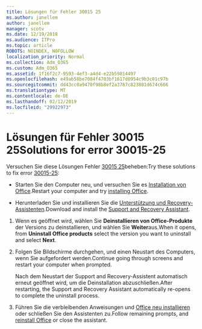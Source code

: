 ```yaml
---
title: Lösungen für Fehler 30015 25
ms.author: janellem
author: janellem
manager: scotv
ms.date: 12/19/2018
ms.audience: ITPro
ms.topic: article
ROBOTS: NOINDEX, NOFOLLOW
localization_priority: Normal
ms.collection: Adm_O365
ms.custom: Adm_O365
ms.assetid: 1f16f2c7-9593-4ef3-a4d4-e22b59814497
ms.openlocfilehash: e49ab58be7084f4703bf1617d8954c9b3c01c97b
ms.sourcegitcommit: dd43cc0a9470f98b8ef2a3787c823801d674c666
ms.translationtype: MT
ms.contentlocale: de-DE
ms.lasthandoff: 02/12/2019
ms.locfileid: "29922973"
---
```

# <a name="solutions-for-error-30015-25"></a><span data-ttu-id="656b2-102">Lösungen für Fehler 30015 25</span><span class="sxs-lookup"><span data-stu-id="656b2-102">Solutions for error 30015-25</span></span>

<span data-ttu-id="656b2-103">Versuchen Sie diese Lösungen Fehler [30015 25](https://support.office.com/article/d5df89a9-0507-4b4c-92f9-22f457e630aa?wt.mc_id=Alchemy_ClientDIA)beheben:</span><span class="sxs-lookup"><span data-stu-id="656b2-103">Try these solutions to fix error [30015-25](https://support.office.com/article/d5df89a9-0507-4b4c-92f9-22f457e630aa?wt.mc_id=Alchemy_ClientDIA):</span></span>
  
- <span data-ttu-id="656b2-104">Starten Sie den Computer neu, und versuchen Sie es [Installation von Office](https://portal.office.com/OLS/MySoftware.aspx).</span><span class="sxs-lookup"><span data-stu-id="656b2-104">Restart your computer and try [installing Office](https://portal.office.com/OLS/MySoftware.aspx).</span></span>
    
- <span data-ttu-id="656b2-105">Herunterladen Sie und installieren Sie die [Unterstützung und Recovery-Assistenten](https://aka.ms/SARA-OfficeUninstall-Alchemy).</span><span class="sxs-lookup"><span data-stu-id="656b2-105">Download and install the [Support and Recovery Assistant](https://aka.ms/SARA-OfficeUninstall-Alchemy).</span></span>
    
1. <span data-ttu-id="656b2-106">Wenn es geöffnet wird, wählen Sie **Deinstallieren von Office-Produkte** der Versions zu deinstallieren, und wählen Sie **Weiter**aus.</span><span class="sxs-lookup"><span data-stu-id="656b2-106">When it opens, from **Uninstall Office products** select the version you want to uninstall and select **Next**.</span></span> 
    
2. <span data-ttu-id="656b2-107">Folgen Sie Bildschirme durchgehen, und einen Neustart des Computers, wenn Sie aufgefordert werden.</span><span class="sxs-lookup"><span data-stu-id="656b2-107">Continue going through screens and restart your computer when prompted.</span></span>
    
    <span data-ttu-id="656b2-108">Nach dem Neustart der Support and Recovery-Assistent automatisch erneut geöffnet wird, um die Deinstallation abzuschließen.</span><span class="sxs-lookup"><span data-stu-id="656b2-108">After restarting, the Support and Recovery Assistant automatically re-opens to complete the uninstall process.</span></span>
    
3. <span data-ttu-id="656b2-109">Führen Sie die verbleibenden Anweisungen und [Office neu installieren](https://portal.office.com/OLS/MySoftware.aspx) oder schließen Sie den Assistenten zu.</span><span class="sxs-lookup"><span data-stu-id="656b2-109">Follow remaining prompts, and [reinstall Office](https://portal.office.com/OLS/MySoftware.aspx) or close the assistant.</span></span> 
    

